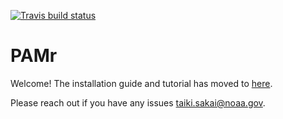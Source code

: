 <!-- badges: start -->
[![Travis build status](https://travis-ci.com/TaikiSan21/PAMr.svg?branch=master)](https://travis-ci.com/TaikiSan21/PAMr)
<!-- badges: end -->

# PAMr

Welcome! The installation guide and tutorial has moved to [here](https://taikisan21.github.io/PAMr/).

Please reach out if you have any issues [taiki.sakai@noaa.gov](mailto:taiki.sakai@noaa.gov).

